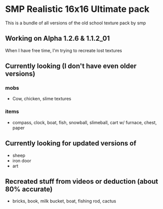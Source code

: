 # SMP Realistic 16x16 Ultimate pack
This is a bundle of all versions of the old school texture pack by smp

## Working on Alpha 1.2.6 & 1.1.2_01
When I have free time, I'm trying to recreate lost textures

## Currently looking (I don't have even older versions)
### mobs
- Cow, chicken, slime textures
### items
- compass, clock, boat, fish, snowball, slimeball, cart w/ furnace, chest, paper
## Currently looking for updated versions of
- sheep
- iron door
- art
## Recreated stuff from videos or deduction (about 80% accurate)
- bricks, book, milk bucket, boat, fishing rod, cactus
